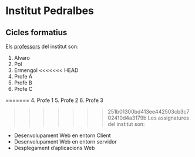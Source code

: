 # Institut Pedralbes
## Cicles formatius
Els [professors](https://www.institutpedralbes.cat/) del institut son:

 1. Alvaro
 2. Pol
 3. Ermengol
<<<<<<< HEAD
 4. Profe A
 5. Profe B
 6. Profe C

=======
 4. Profe 1
 5. Profe 2
 6. Profe 3
 
>>>>>>> 251b01300bd413ee442503cb3c702410d4a3179b
Les assignatures del institut son:

 - Desenvolupament Web en entorn Client
 - Desenvolupament Web en entorn servidor
 - Desplegament d’aplicacions Web
